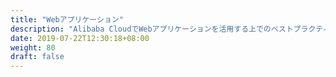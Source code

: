 ```yaml
---
title: "Webアプリケーション"
description: "Alibaba CloudでWebアプリケーションを活用する上でのベストプラクティスを記載します。"
date: 2019-07-22T12:30:18+08:00
weight: 80
draft: false
---
```

<!-- descriptionがコンテンツの前に表示されます -->

<!-- コンテンツを書くときはこの下に記載ください -->



<!-- 配下タイトル一覧がコンテンツの後に表示されます -->